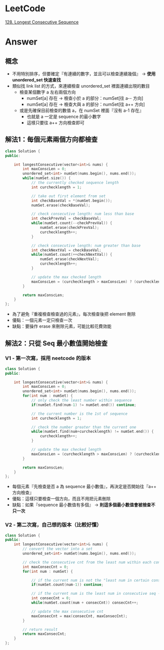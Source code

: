 # LeetCode
[128. Longest Consecutive Sequence](https://leetcode.com/problems/longest-consecutive-sequence/)

# Answer
## 概念
- 不用特別排序，但要確定『有連續的數字，並且可以檢查連續幾個』 -> **使用 unordered_set 快速查找**
- 類似找 link list 的方式，來連續檢查 unordered_set 裡面連續出現的數目
	- 檢查某個數字 a 左右兩個方向
		- numSet[a] 存在 -> 檢查小於 a 的部分：numSet[往 a-- 方向] 
		- numSet[a] 存在 -> 檢查大與 a 的部分：numSet[往 a++ 方向] 
	- 或是先確保目前檢查的數值 a，在 numSet 裡面『沒有 a-1 存在』
		- 也就是 a 一定是 sequence 的最小數字
		- 這樣只要往 a++ 方向檢查即可

## 解法1：每個元素兩個方向都檢查
```Cpp
class Solution {
public:

    int longestConsecutive(vector<int>& nums) {
        int maxConscLen = 0;
        unordered_set<int> numSet(nums.begin(), nums.end());
        while(numSet.size()) {
            // the currently checked sequence length
            int curchecklength = 1;

            // take out first element from set
            int checkBaseVal = *(numSet.begin());
            numSet.erase(checkBaseVal);

            // check consecutive length: num less than base
            int checkPrevVal = checkBaseVal;
            while(numSet.count(--checkPrevVal)) {
                numSet.erase(checkPrevVal);
                curchecklength++;
            }

            // check consecutive length: num greater than base
            int checkNextVal = checkBaseVal;
            while(numSet.count(++checkNextVal)) {
                numSet.erase(checkNextVal);
                curchecklength++;
            }

            // update the max checked length
            maxConscLen = (curchecklength > maxConscLen) ? (curchecklength) : (maxConscLen);
        }

        return maxConscLen;
    }
};
```
- 為了避免『重複檢查檢查過的元素』，每次檢查後把 element 刪除
- 優點：一個元素一定只檢查一次
- 缺點：要操作 erase 來刪除元素，可能比較花費效能


## 解法2：只從 Seq 最小數值開始檢查
### V1 - 第一次寫，採用 neetcode 的版本
```Cpp
class Solution {
public:

    int longestConsecutive(vector<int>& nums) {
        int maxConscLen = 0;
        unordered_set<int> numSet(nums.begin(), nums.end());
        for(int num : numSet) {
            // only check the least number within sequence
            if(numSet.find(num-1) != numSet.end()) continue;

            // the current number is the 1st of sequence
            int curchecklength = 1;

            // check the number greater than the current one
            while(numSet.find(num+curchecklength) != numSet.end()) {
                curchecklength++;
            }

            // update the max checked length
            maxConscLen = (curchecklength > maxConscLen) ? (curchecklength) : (maxConscLen);
        }

        return maxConscLen;
    }
};
```
- 每個元素『先檢查是否 a 為 sequence 最小數值』，再決定是否開始往『a++ 方向檢查』
- 優點：這樣只要檢查一個方向，而且不用把元素刪除
- 缺點：如果『sequence 最小數值有多個』 -> **則這多個最小數值會被檢查不只一次**

### V2 - 第二次寫，自己想的版本（比較好懂）
```Cpp
class Solution {
public:
    int longestConsecutive(vector<int>& nums) {
        // convert the vector into a set
        unordered_set<int> numSet(nums.begin(), nums.end());

        // check the consecutive cnt from the least num within each consecutive seq
        int maxConsecCnt = 0;
        for(int num : numSet) {

            // if the current num is not the "least num in certain consecutive sequence" -> skip
            if(numSet.count(num-1)) continue;

            // if the current num is the least num in consecutive seq -> check the sequence num cnt
            int consecCnt = 0;
            while(numSet.count(num + consecCnt)) consecCnt++;

            // update the max consecutive cnt
            maxConsecCnt = max(consecCnt, maxConsecCnt);
        }

        // return result
        return maxConsecCnt;
    }
};
```
